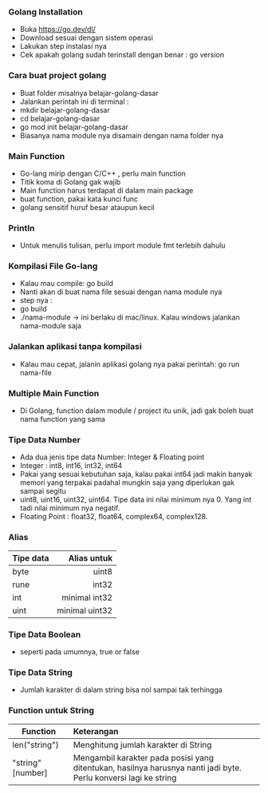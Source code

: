 ### Golang Installation

- Buka https://go.dev/dl/ 
- Download sesuai dengan sistem operasi
- Lakukan step instalasi nya
- Cek apakah golang sudah terinstall dengan benar : go version


### Cara buat project golang

- Buat folder misalnya belajar-golang-dasar
- Jalankan perintah ini di terminal : 
- mkdir belajar-golang-dasar
- cd belajar-golang-dasar
- go mod init belajar-golang-dasar
- Biasanya nama module nya disamain dengan nama folder nya

### Main Function

- Go-lang mirip dengan C/C++ , perlu main function
- Titik koma di Golang gak wajib
- Main function harus terdapat di dalam main package
- buat function, pakai kata kunci func
- golang sensitif huruf besar ataupun kecil

### Println

- Untuk menulis tulisan, perlu import module fmt terlebih dahulu

### Kompilasi File Go-lang

- Kalau mau compile: go build
- Nanti akan di buat nama file sesuai dengan nama module nya
- step nya : 
- go build
- ./nama-module -> ini berlaku di mac/linux. Kalau windows jalankan nama-module saja

### Jalankan aplikasi tanpa kompilasi

- Kalau mau cepat, jalanin aplikasi golang nya pakai perintah: go run nama-file


### Multiple Main Function

- Di Golang, function dalam module / project itu unik, jadi gak boleh buat nama function yang sama

### Tipe Data Number

- Ada dua jenis tipe data Number: Integer & Floating point
- Integer : int8, int16, int32, int64
- Pakai yang sesuai kebutuhan saja, kalau pakai int64 jadi makin banyak memori yang terpakai padahal mungkin saja yang diperlukan gak sampai segitu
- uint8, uint16, uint32, uint64. Tipe data ini nilai minimum nya 0. Yang int tadi nilai minimum nya negatif.
- Floating Point : float32, float64, complex64, complex128.

### Alias

| Tipe data        | Alias untuk |
| ---------------- | -----------:|
| byte             | uint8       |
| rune             | int32       |
| int              | minimal int32 |
| uint             | minimal uint32 |


### Tipe Data Boolean

- seperti pada umumnya, true or false

### Tipe Data String

- Jumlah karakter di dalam string bisa nol sampai tak terhingga

### Function untuk String

| Function          | Keterangan    |
| ----------------- | :------------ |
| len("string")     | Menghitung jumlah karakter di String |
| "string"[number]  | Mengambil karakter pada posisi yang ditentukan, hasilnya harusnya nanti jadi byte. Perlu konversi lagi ke string |
